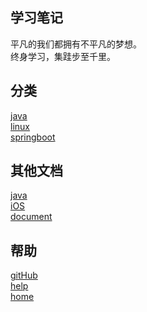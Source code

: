 ## 学习笔记

平凡的我们都拥有不平凡的梦想。<br/>
终身学习，集跬步至千里。

## 分类
  [java](java/) <br/>
  [linux](linux/) <br/>
  [springboot](springboot/) <br/>


## 其他文档
  [java](java/) <br/>
  [iOS](iOS/) <br/>
  [document](document/) <br/>

## 帮助
  [gitHub](https://github.com/taoGod/extraordinarywen) <br/>
  [help](Markdown.md) <br/>
  [home]() <br/>
